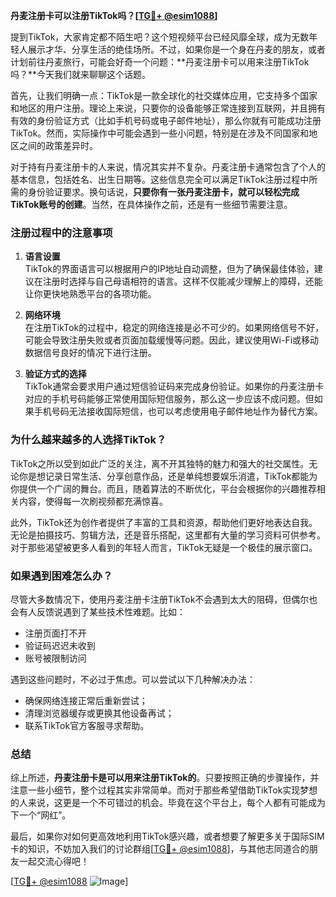 **丹麦注册卡可以注册TikTok吗？[[TG💪+ @esim1088](https://t.me/s/esim1088)]**

提到TikTok，大家肯定都不陌生吧？这个短视频平台已经风靡全球，成为无数年轻人展示才华、分享生活的绝佳场所。不过，如果你是一个身在丹麦的朋友，或者计划前往丹麦旅行，可能会好奇一个问题：**丹麦注册卡可以用来注册TikTok吗？**今天我们就来聊聊这个话题。

首先，让我们明确一点：TikTok是一款全球化的社交媒体应用，它支持多个国家和地区的用户注册。理论上来说，只要你的设备能够正常连接到互联网，并且拥有有效的身份验证方式（比如手机号码或电子邮件地址），那么你就有可能成功注册TikTok。然而，实际操作中可能会遇到一些小问题，特别是在涉及不同国家和地区之间的政策差异时。

对于持有丹麦注册卡的人来说，情况其实并不复杂。丹麦注册卡通常包含了个人的基本信息，包括姓名、出生日期等。这些信息完全可以满足TikTok注册过程中所需的身份验证要求。换句话说，**只要你有一张丹麦注册卡，就可以轻松完成TikTok账号的创建**。当然，在具体操作之前，还是有一些细节需要注意。

### 注册过程中的注意事项

1. **语言设置**  
   TikTok的界面语言可以根据用户的IP地址自动调整，但为了确保最佳体验，建议在注册时选择与自己母语相符的语言。这样不仅能减少理解上的障碍，还能让你更快地熟悉平台的各项功能。

2. **网络环境**  
   在注册TikTok的过程中，稳定的网络连接是必不可少的。如果网络信号不好，可能会导致注册失败或者页面加载缓慢等问题。因此，建议使用Wi-Fi或移动数据信号良好的情况下进行注册。

3. **验证方式的选择**  
   TikTok通常会要求用户通过短信验证码来完成身份验证。如果你的丹麦注册卡对应的手机号码能够正常使用国际短信服务，那么这一步应该不成问题。但如果手机号码无法接收国际短信，也可以考虑使用电子邮件地址作为替代方案。

### 为什么越来越多的人选择TikTok？

TikTok之所以受到如此广泛的关注，离不开其独特的魅力和强大的社交属性。无论你是想记录日常生活、分享创意作品，还是单纯想要娱乐消遣，TikTok都能为你提供一个广阔的舞台。而且，随着算法的不断优化，平台会根据你的兴趣推荐相关内容，使得每一次刷视频都充满惊喜。

此外，TikTok还为创作者提供了丰富的工具和资源，帮助他们更好地表达自我。无论是拍摄技巧、剪辑方法，还是音乐搭配，这里都有大量的学习资料可供参考。对于那些渴望被更多人看到的年轻人而言，TikTok无疑是一个极佳的展示窗口。

### 如果遇到困难怎么办？

尽管大多数情况下，使用丹麦注册卡注册TikTok不会遇到太大的阻碍，但偶尔也会有人反馈说遇到了某些技术性难题。比如：

- 注册页面打不开  
- 验证码迟迟未收到  
- 账号被限制访问  

遇到这些问题时，不必过于焦虑。可以尝试以下几种解决办法：

- 确保网络连接正常后重新尝试；  
- 清理浏览器缓存或更换其他设备再试；  
- 联系TikTok官方客服寻求帮助。

### 总结

综上所述，**丹麦注册卡是可以用来注册TikTok的**。只要按照正确的步骤操作，并注意一些小细节，整个过程其实非常简单。而对于那些希望借助TikTok实现梦想的人来说，这更是一个不可错过的机会。毕竟在这个平台上，每个人都有可能成为下一个“网红”。

最后，如果你对如何更高效地利用TikTok感兴趣，或者想要了解更多关于国际SIM卡的知识，不妨加入我们的讨论群组[[TG💪+ @esim1088](https://t.me/s/esim1088)]，与其他志同道合的朋友一起交流心得吧！

[[TG💪+ @esim1088](https://t.me/s/esim1088) ![Image](https://i.postimg.cc/4NQfJmqS/Snipaste-2025-05-13-00-14-12.png)]
